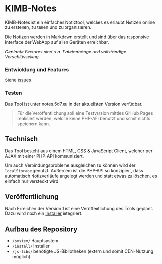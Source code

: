 # KIMB-Notes

KIMB-Notes ist ein einfaches Notiztool, welches es erlaubt Notizen online zu erstellen, zu teilen und zu organisieren.

Die Notizen werden in Markdown erstellt und sind über das responsive Interface der WebApp auf allen Geräten erreichbar.

*Geplante Features sind u.a. Dateianhänge und vollständige Verschlüsselung.*

### Entwicklung und Features
Siehe [Issues](https://github.com/kimbtech/KIMB-Notes/issues)

### Testen
Das Tool ist unter [notes.5d7.eu](https://notes.5d7.eu/) in der aktuellsten Version verfügbar.

> Für die Veröffentlichung soll eine Testversion mittles GitHub Pages realisiert werden, welche keine
> PHP-API benutzt und somit nichts speichern kann.


## Technisch
Das Tool besteht aus einem HTML, CSS & JavaScript Client, welcher per AJAX mit einer PHP-API kommuniziert.

Um auch Verbindungsprobleme ausgleichen zu können wird der `localStorage` genutzt.
Außerdem ist die PHP-API so konzipiert, dass automatisch Notizverläufe angelegt werden und statt etwas zu löschen,
es einfach nur versteckt wird.

## Veröffentlichung
Nach Erreichen der Version 1 ist eine Veröffentlichung des Tools geplant.
Dazu wird noch ein [Installer](https://github.com/kimbtech/KIMB-Notes/issues/9) integriert.

## Aufbau des Repository
- `/system/` Hauptsystem
- `/install/` Installer
- `/js-libs/` benötigte JS-Bibilotheken (extern und somit CDN-Nutzung möglich)
